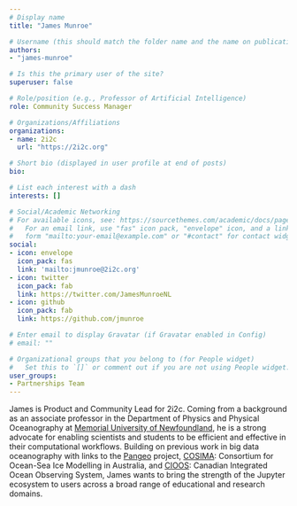 ```yaml
---
# Display name
title: "James Munroe"

# Username (this should match the folder name and the name on publications)
authors:
- "james-munroe"

# Is this the primary user of the site?
superuser: false

# Role/position (e.g., Professor of Artificial Intelligence)
role: Community Success Manager

# Organizations/Affiliations
organizations:
- name: 2i2c
  url: "https://2i2c.org"

# Short bio (displayed in user profile at end of posts)
bio:

# List each interest with a dash
interests: []

# Social/Academic Networking
# For available icons, see: https://sourcethemes.com/academic/docs/page-builder/#icons
#   For an email link, use "fas" icon pack, "envelope" icon, and a link in the
#   form "mailto:your-email@example.com" or "#contact" for contact widget.
social:
- icon: envelope
  icon_pack: fas
  link: 'mailto:jmunroe@2i2c.org'
- icon: twitter
  icon_pack: fab
  link: https://twitter.com/JamesMunroeNL
- icon: github
  icon_pack: fab
  link: https://github.com/jmunroe

# Enter email to display Gravatar (if Gravatar enabled in Config)
# email: ""

# Organizational groups that you belong to (for People widget)
#   Set this to `[]` or comment out if you are not using People widget.
user_groups:
- Partnerships Team
---
```


James is Product and Community Lead for 2i2c. Coming from a background as an associate professor in the Department of Physics and Physical Oceanography at [Memorial University of Newfoundland](https://mun.ca), he is a strong advocate for enabling scientists and students to be efficient and effective in their computational workflows. Building on previous work in big data oceanography with links to the [Pangeo](https://pangeo.io/) project, [COSIMA](http://cosima.org.au/): Consortium for Ocean-Sea Ice Modelling in Australia, and [CIOOS](https://cioos.ca/): Canadian Integrated Ocean Observing System, James wants to bring the strength of the Jupyter ecosystem to users across a broad range of educational and research domains.

